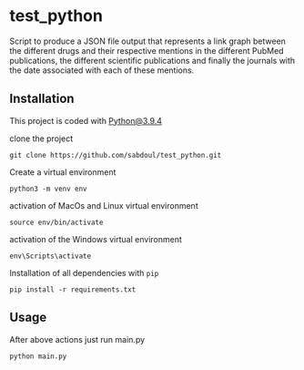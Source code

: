 # test_python
Script to produce a JSON file output that represents a link graph between the different drugs and their respective
mentions in the different PubMed publications, the different scientific publications and finally the journals with the
date associated with each of these mentions.

## Installation

This project is coded with Python@3.9.4

clone the project

```
git clone https://github.com/sabdoul/test_python.git
```
Create a virtual environment

```
python3 -m venv env 
``` 
activation of MacOs and Linux virtual environment

```
source env/bin/activate
```
activation of the Windows virtual environment

```
env\Scripts\activate 
```

Installation of all dependencies with `pip`

```
pip install -r requirements.txt
```


## Usage

After above actions just run main.py

```
python main.py
```
